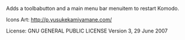 Adds a toolbabutton and a main menu bar menuitem to restart Komodo.

Icons Art:
http://p.yusukekamiyamane.com/

License:
GNU GENERAL PUBLIC LICENSE Version 3, 29 June 2007
